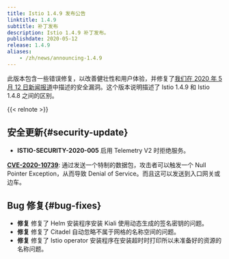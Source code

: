 ```yaml
---
title: Istio 1.4.9 发布公告
linktitle: 1.4.9
subtitle: 补丁发布
description: Istio 1.4.9 补丁发布。
publishdate: 2020-05-12
release: 1.4.9
aliases:
    - /zh/news/announcing-1.4.9
---
```


此版本包含一些错误修复，以改善健壮性和用户体验，并修复了[我们在 2020 年 5 月 12 日新闻报道](/zh/news/security/istio-security-2020-005)中描述的安全漏洞。这个版本说明描述了 Istio 1.4.9 和 Istio 1.4.8 之间的区别。

{{< relnote >}}

## 安全更新{#security-update}

- **ISTIO-SECURITY-2020-005** 启用 Telemetry V2 时拒绝服务。

__[CVE-2020-10739](https://cve.mitre.org/cgi-bin/cvename.cgi?name=CVE-2020-10739)__: 通过发送一个特制的数据包，攻击者可以触发一个 Null Pointer Exception，从而导致 Denial of Service。而且这可以发送到入口网关或边车。

## Bug 修复{#bug-fixes}

- **修复** 修复了 Helm 安装程序安装 Kiali 使用动态生成的签名密钥的问题。
- **修复** 修复了 Citadel 自动忽略不属于网格的名称空间的问题。
- **修复** 修复了 Istio operator 安装程序在安装超时时打印所以未准备好的资源的名称问题。
